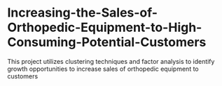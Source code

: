 # Increasing-the-Sales-of-Orthopedic-Equipment-to-High-Consuming-Potential-Customers
This project utilizes clustering techniques and factor analysis to identify growth opportunities to increase sales of orthopedic equipment to customers 
